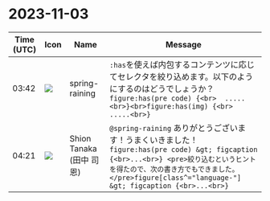 # 2023-11-03

|Time (UTC)|Icon|Name|Message|
|---|---|---|---|
|03:42|![](https://secure.gravatar.com/avatar/1ac180f0868137292905c311b5fff781.jpg?s=72&d=https%3A%2F%2Fa.slack-edge.com%2Fdf10d%2Fimg%2Favatars%2Fava_0021-72.png)|spring-raining|`:has`を使えば内包するコンテンツに応じてセレクタを絞り込めます。以下のようにするのはどうでしょうか？<br>```figure:has(pre code) {<br>  .....<br>}<br>figure:has(img) {<br>  .....<br>}```|
|04:21|![](https://avatars.slack-edge.com/2023-10-28/6103676782118_352af4a70932c9cb39c6_72.png)|Shion Tanaka (田中 司恩)|`@spring-raining` ありがとうございます！うまくいきました！<br>```figure:has(pre code) &gt; figcaption {<br>...<br>} <pre>絞り込むというヒントを得たので、次の書き方でもできました。</pre>figure[class^="language-"] &gt; figcaption {<br>...<br>} ```|
